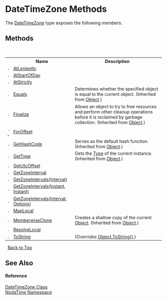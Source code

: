 # DateTimeZone Methods
 

The <a href="T_NodaTime_DateTimeZone">DateTimeZone</a> type exposes the following members.


## Methods
&nbsp;<table><tr><th></th><th>Name</th><th>Description</th></tr><tr><td>![Public method](media/pubmethod.gif "Public method")</td><td><a href="M_NodaTime_DateTimeZone_AtLeniently">AtLeniently</a></td><td /></tr><tr><td>![Public method](media/pubmethod.gif "Public method")</td><td><a href="M_NodaTime_DateTimeZone_AtStartOfDay">AtStartOfDay</a></td><td /></tr><tr><td>![Public method](media/pubmethod.gif "Public method")</td><td><a href="M_NodaTime_DateTimeZone_AtStrictly">AtStrictly</a></td><td /></tr><tr><td>![Public method](media/pubmethod.gif "Public method")</td><td><a href="http://msdn2.microsoft.com/en-us/library/bsc2ak47" target="_blank">Equals</a></td><td>
Determines whether the specified object is equal to the current object.
 (Inherited from <a href="http://msdn2.microsoft.com/en-us/library/e5kfa45b" target="_blank">Object</a>.)</td></tr><tr><td>![Protected method](media/protmethod.gif "Protected method")</td><td><a href="http://msdn2.microsoft.com/en-us/library/4k87zsw7" target="_blank">Finalize</a></td><td>
Allows an object to try to free resources and perform other cleanup operations before it is reclaimed by garbage collection.
 (Inherited from <a href="http://msdn2.microsoft.com/en-us/library/e5kfa45b" target="_blank">Object</a>.)</td></tr><tr><td>![Public method](media/pubmethod.gif "Public method")![Static member](media/static.gif "Static member")</td><td><a href="M_NodaTime_DateTimeZone_ForOffset">ForOffset</a></td><td /></tr><tr><td>![Public method](media/pubmethod.gif "Public method")</td><td><a href="http://msdn2.microsoft.com/en-us/library/zdee4b3y" target="_blank">GetHashCode</a></td><td>
Serves as the default hash function.
 (Inherited from <a href="http://msdn2.microsoft.com/en-us/library/e5kfa45b" target="_blank">Object</a>.)</td></tr><tr><td>![Public method](media/pubmethod.gif "Public method")</td><td><a href="http://msdn2.microsoft.com/en-us/library/dfwy45w9" target="_blank">GetType</a></td><td>
Gets the <a href="http://msdn2.microsoft.com/en-us/library/42892f65" target="_blank">Type</a> of the current instance.
 (Inherited from <a href="http://msdn2.microsoft.com/en-us/library/e5kfa45b" target="_blank">Object</a>.)</td></tr><tr><td>![Public method](media/pubmethod.gif "Public method")</td><td><a href="M_NodaTime_DateTimeZone_GetUtcOffset">GetUtcOffset</a></td><td /></tr><tr><td>![Public method](media/pubmethod.gif "Public method")</td><td><a href="M_NodaTime_DateTimeZone_GetZoneInterval">GetZoneInterval</a></td><td /></tr><tr><td>![Public method](media/pubmethod.gif "Public method")</td><td><a href="M_NodaTime_DateTimeZone_GetZoneIntervals_1">GetZoneIntervals(Interval)</a></td><td /></tr><tr><td>![Public method](media/pubmethod.gif "Public method")</td><td><a href="M_NodaTime_DateTimeZone_GetZoneIntervals">GetZoneIntervals(Instant, Instant)</a></td><td /></tr><tr><td>![Public method](media/pubmethod.gif "Public method")</td><td><a href="M_NodaTime_DateTimeZone_GetZoneIntervals_2">GetZoneIntervals(Interval, Options)</a></td><td /></tr><tr><td>![Public method](media/pubmethod.gif "Public method")</td><td><a href="M_NodaTime_DateTimeZone_MapLocal">MapLocal</a></td><td /></tr><tr><td>![Protected method](media/protmethod.gif "Protected method")</td><td><a href="http://msdn2.microsoft.com/en-us/library/57ctke0a" target="_blank">MemberwiseClone</a></td><td>
Creates a shallow copy of the current <a href="http://msdn2.microsoft.com/en-us/library/e5kfa45b" target="_blank">Object</a>.
 (Inherited from <a href="http://msdn2.microsoft.com/en-us/library/e5kfa45b" target="_blank">Object</a>.)</td></tr><tr><td>![Public method](media/pubmethod.gif "Public method")</td><td><a href="M_NodaTime_DateTimeZone_ResolveLocal">ResolveLocal</a></td><td /></tr><tr><td>![Public method](media/pubmethod.gif "Public method")</td><td><a href="M_NodaTime_DateTimeZone_ToString">ToString</a></td><td> (Overrides <a href="http://msdn2.microsoft.com/en-us/library/7bxwbwt2" target="_blank">Object.ToString()</a>.)</td></tr></table>&nbsp;
<a href="#datetimezone-methods">Back to Top</a>

## See Also


#### Reference
<a href="T_NodaTime_DateTimeZone">DateTimeZone Class</a><br /><a href="N_NodaTime">NodaTime Namespace</a><br />